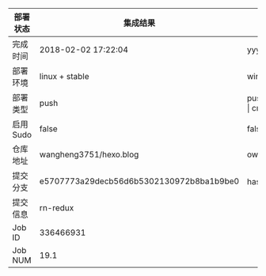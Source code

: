 部署状态 | 集成结果 | 参考值
---|---|---
完成时间 | 2018-02-02 17:22:04 | yyyy-mm-dd hh:mm:ss
部署环境 | linux + stable | window \| linux + stable
部署类型 | push | push \| pull_request \| api \| cron
启用Sudo | false | false \| true
仓库地址 | wangheng3751/hexo.blog | owner_name/repo_name
提交分支 | e5707773a29decb56d6b5302130972b8ba1b9be0 | hash 16位
提交信息 | rn-redux |
Job ID   | 336466931 | 
Job NUM  | 19.1 | 
